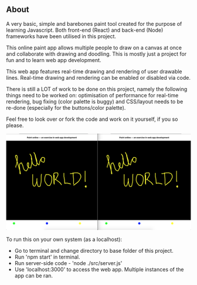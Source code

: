 ## About

A very basic, simple and barebones paint tool created for the purpose of learning Javascript. 
Both front-end (React) and back-end (Node) frameworks have been utilised in this project.

This online paint app allows multiple people to draw on a canvas at once and collaborate with drawing and doodling. This is mostly just a project for fun and to learn web app development.

This web app features real-time drawing and rendering of user drawable lines.
Real-time drawing and rendering can be enabled or disabled via code.


There is still a LOT of work to be done on this project, namely the following things need to be worked on: optimisation of performance for real-time rendering, bug fixing (color palette is buggy) and CSS/layout needs to be re-done (especially for the buttons/color palette).

Feel free to look over or fork the code and work on it yourself, if you so please.

![Alt text](./public/sample-paint.png?raw=true "Basic screenshot")

To run this on your own system (as a localhost):
- Go to terminal and change directory to base folder of this project.
- Run 'npm start' in terminal.
- Run server-side code - 'node ./src/server.js' 
- Use 'localhost:3000' to access the web app. Multiple instances of the app can be ran.